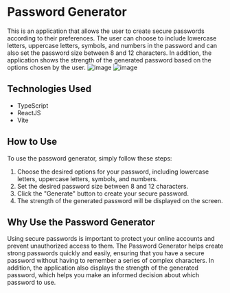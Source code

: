 # Password Generator

This is an application that allows the user to create secure passwords according to their preferences. The user can choose to include lowercase letters, uppercase letters, symbols, and numbers in the password and can also set the password size between 8 and 12 characters. In addition, the application shows the strength of the generated password based on the options chosen by the user.
![image](https://user-images.githubusercontent.com/71743049/211220420-ded3b84f-15fd-4957-be1e-41dfea675d56.png)
![image](https://user-images.githubusercontent.com/71743049/211220430-07d72c46-1b76-41a6-bbdb-7ce344696da0.png)


## Technologies Used

- TypeScript
- ReactJS
- Vite

## How to Use

To use the password generator, simply follow these steps:

1. Choose the desired options for your password, including lowercase letters, uppercase letters, symbols, and numbers.
2. Set the desired password size between 8 and 12 characters.
3. Click the "Generate" button to create your secure password.
4. The strength of the generated password will be displayed on the screen.

## Why Use the Password Generator

Using secure passwords is important to protect your online accounts and prevent unauthorized access to them. The Password Generator helps create strong passwords quickly and easily, ensuring that you have a secure password without having to remember a series of complex characters. In addition, the application also displays the strength of the generated password, which helps you make an informed decision about which password to use.
